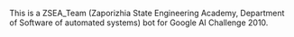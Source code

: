 This is a ZSEA\_Team (Zaporizhia State Engineering Academy, Department of Software of automated systems) bot for Google AI Challenge 2010.